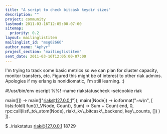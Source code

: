 ```yaml
---
title: "A script to check bitcask keydir sizes"
description: ""
project: community
lastmod: 2011-03-16T12:05:00-07:00
sitemap:
  priority: 0.2
layout: mailinglistitem
mailinglist_id: "msg02666"
author_name: "Aphyr"
project_section: "mailinglistitem"
sent_date: 2011-03-16T12:05:00-07:00
---
```



I'm trying to track some basic metrics so we can plan for cluster 
capacity, monitor transfers, etc. Figured this might be of interest to 
other riak admins. Apologies if my erlang is nonidiomatic, I'm still 
learning. :)


#!/usr/bin/env escript
%%! -name riakstatuscheck -setcookie riak

main([]) -&gt; main(["riak@127.0.0.1"]);
main([Node]) -&gt;
 io:format("~w\\n", [
 lists:foldl(
 fun({\\_VNode, Count}, Sum) -&gt; Sum + Count end,
 0,
 rpc:call(list\\_to\\_atom(Node), riak\\_kv\\_bitcask\\_backend, key\\_counts, [])
 )
 ]).


$ ./riakstatus riak@127.0.0.1
18729

